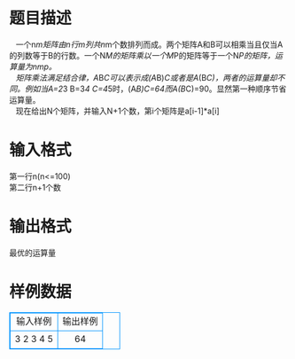 # 

 
 # 题目描述 
&nbsp;&nbsp;&nbsp;一个n*m矩阵由n行m列共n*m个数排列而成。两个矩阵A和B可以相乘当且仅当A的列数等于B的行数。一个N*M的矩阵乘以一个M*P的矩阵等于一个N*P的矩阵，运算量为nmp。<BR>&nbsp;&nbsp;&nbsp;矩阵乘法满足结合律，A*B*C可以表示成(A*B)*C或者是A*(B*C)，两者的运算量却不同。例如当A=2*3&nbsp;B=3*4&nbsp;C=4*5时，(A*B)*C=64而A*(B*C)=90。显然第一种顺序节省运算量。<BR>&nbsp;&nbsp;&nbsp;现在给出N个矩阵，并输入N+1个数，第i个矩阵是a[i-1]*a[i] 

 
 # 输入格式 
第一行n(n&lt;=100)<BR>第二行n+1个数 

 
 # 输出格式 
最优的运算量 
# 样例数据
<style>
        table,table tr th, table tr td { border:1px solid #0094ff; }
        table { width: 200px; min-height: 25px; line-height: 25px; text-align: center; border-collapse: collapse;}   
    </style>
<table>
	<tr>
		<td>输入样例</td>
		<td>输出样例</td>
	</tr>
<tr><td>3
2 3 4 5</td><td>64</td></tr></table>
